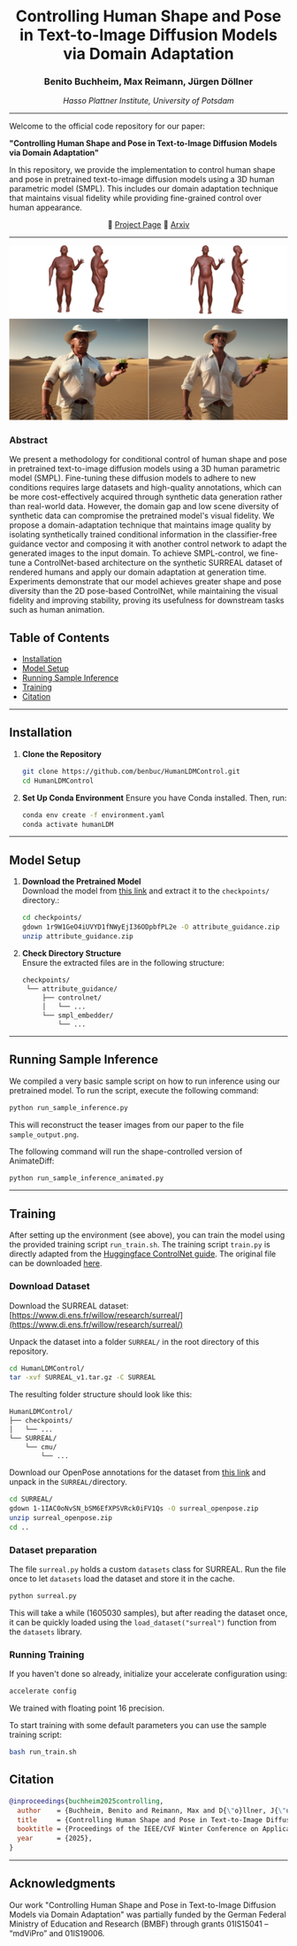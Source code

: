 <div align="center">

# Controlling Human Shape and Pose in Text-to-Image Diffusion Models via Domain Adaptation

### Benito Buchheim, Max Reimann, Jürgen Döllner
*Hasso Plattner Institute, University of Potsdam*

</div>

---

Welcome to the official code repository for our paper:

**"Controlling Human Shape and Pose in Text-to-Image Diffusion Models via Domain Adaptation"**

In this repository, we provide the implementation to control human shape and pose in pretrained text-to-image diffusion models using a 3D human parametric model (SMPL). This includes our domain adaptation technique that maintains visual fidelity while providing fine-grained control over human appearance.


<div align="center">
🔗 <a href="https://ivpg.github.io/humanLDM">Project Page</a>
📃 <a href="https://arxiv.org/abs/2411.04724">Arxiv</a>
</div>

---

![Teaser Image](teaser.png)
### Abstract
We present a methodology for conditional control of human shape and pose in pretrained text-to-image diffusion models using a 3D human parametric model (SMPL). Fine-tuning these diffusion models to adhere to new conditions requires large datasets and high-quality annotations, which can be more cost-effectively acquired through synthetic data generation rather than real-world data. However, the domain gap and low scene diversity of synthetic data can compromise the pretrained model's visual fidelity. We propose a domain-adaptation technique that maintains image quality by isolating synthetically trained conditional information in the classifier-free guidance vector and composing it with another control network to adapt the generated images to the input domain. To achieve SMPL-control, we fine-tune a ControlNet-based architecture on the synthetic SURREAL dataset of rendered humans and apply our domain adaptation at generation time. Experiments demonstrate that our model achieves greater shape and pose diversity than the 2D pose-based ControlNet, while maintaining the visual fidelity and improving stability, proving its usefulness for downstream tasks such as human animation.

## Table of Contents
- [Installation](#installation)
- [Model Setup](#model-setup)
- [Running Sample Inference](#running-sample-inference)
- [Training](#training)
- [Citation](#citation)

---

## Installation

1. **Clone the Repository**
   ```bash
   git clone https://github.com/benbuc/HumanLDMControl.git
   cd HumanLDMControl
   ```

2. **Set Up Conda Environment**
   Ensure you have Conda installed. Then, run:
   ```bash
   conda env create -f environment.yaml
   conda activate humanLDM
   ```

---

## Model Setup

1. **Download the Pretrained Model**  
   Download the model from [this link](https://drive.google.com/file/d/1r9W1GeO4iUVYD1fNWyEjI36ODpbfPL2e/view?usp=sharing) and extract it to the `checkpoints/` directory.:
   ```bash
   cd checkpoints/
   gdown 1r9W1GeO4iUVYD1fNWyEjI36ODpbfPL2e -O attribute_guidance.zip
   unzip attribute_guidance.zip
   ```

2. **Check Directory Structure**  
   Ensure the extracted files are in the following structure:
   ```
   checkpoints/
    └── attribute_guidance/
        ├── controlnet/
        │   └── ...
        └── smpl_embedder/
            └── ...
   ```

---

## Running Sample Inference

We compiled a very basic sample script on how to run inference using our pretrained model. To run the script, execute the following command:

```bash
python run_sample_inference.py
```

This will reconstruct the teaser images from our paper to the file `sample_output.png`.

The following command will run the shape-controlled version of AnimateDiff:
```bash
python run_sample_inference_animated.py
```

---

## Training

After setting up the environment (see above), you can train the model using the provided training script `run_train.sh`.
The training script `train.py` is directly adapted from the [Huggingface ControlNet guide](https://huggingface.co/blog/train-your-controlnet). The original file can be downloaded [here](https://github.com/huggingface/diffusers/blob/main/examples/controlnet/train_controlnet.py).

### Download Dataset
Download the SURREAL dataset: [https://www.di.ens.fr/willow/research/surreal/](https://www.di.ens.fr/willow/research/surreal/)

Unpack the dataset into a folder `SURREAL/` in the root directory of this repository.
```bash
cd HumanLDMControl/
tar -xvf SURREAL_v1.tar.gz -C SURREAL
```

The resulting folder structure should look like this:
```
HumanLDMControl/
├── checkpoints/
│   └── ...
└── SURREAL/
    └── cmu/
        └── ...
```

Download our OpenPose annotations for the dataset from [this link](https://drive.google.com/file/d/1-1IAC0oNvSN_bSM6EfXPSVRck0iFV1Qs/view?usp=sharing) and unpack in the `SURREAL/`directory.
```bash
cd SURREAL/
gdown 1-1IAC0oNvSN_bSM6EfXPSVRck0iFV1Qs -O surreal_openpose.zip
unzip surreal_openpose.zip
cd ..
```

### Dataset preparation
The file `surreal.py` holds a custom `datasets` class for SURREAL.
Run the file once to let `datasets` load the dataset and store it in the cache.
```bash
python surreal.py
```
This will take a while (1605030 samples), but after reading the dataset once, it can be quickly loaded using the `load_dataset("surreal")` function from the `datasets` library.


### Running Training
If you haven't done so already, initialize your accelerate configuration using:
```bash
accelerate config
```
We trained with floating point 16 precision.

To start training with some default parameters you can use the sample training script:
```bash
bash run_train.sh
```



## Citation

```bibtex
@inproceedings{buchheim2025controlling,
  author    = {Buchheim, Benito and Reimann, Max and D{\"o}llner, J{\"u}rgen},
  title     = {Controlling Human Shape and Pose in Text-to-Image Diffusion Models via Domain Adaptation},
  booktitle = {Proceedings of the IEEE/CVF Winter Conference on Applications of Computer Vision (WACV)},
  year      = {2025},
}
```

---

## Acknowledgments
Our work "Controlling Human Shape and Pose in Text-to-Image Diffusion Models via Domain Adaptation" was partially funded by the German Federal Ministry of Education and Research (BMBF) through grants 01IS15041 – “mdViPro” and 01IS19006.


